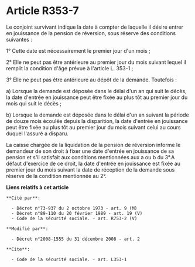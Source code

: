 # Article R353-7

Le conjoint survivant indique la date à compter de laquelle il désire entrer en jouissance de la pension de réversion, sous
réserve des conditions suivantes : 

1° Cette date est nécessairement le premier jour d'un mois ; 

2° Elle ne peut pas être antérieure au premier jour du mois suivant lequel il remplit la condition d'âge prévue à l'article
L. 353-1 ; 

3° Elle ne peut pas être antérieure au dépôt de la demande. Toutefois : 

a) Lorsque la demande est déposée dans le délai d'un an qui suit le décès, la date d'entrée en jouissance peut être fixée au
plus tôt au premier jour du mois qui suit le décès ; 

b) Lorsque la demande est déposée dans le délai d'un an suivant la période de douze mois écoulée depuis la disparition, la
date d'entrée en jouissance peut être fixée au plus tôt au premier jour du mois suivant celui au cours duquel l'assuré a
disparu. 

La caisse chargée de la liquidation de la pension de réversion informe le demandeur de son droit à fixer une date d'entrée en
jouissance de sa pension et s'il satisfait aux conditions mentionnées aux a ou b du 3°.A défaut d'exercice de ce droit, la
date d'entrée en jouissance est fixée au premier jour du mois suivant la date de réception de la demande sous réserve de la
condition mentionnée au 2°.

**Liens relatifs à cet article**

	**Cité par**:

	  - Décret n°73-937 du 2 octobre 1973 - art. 9 (M)
	  - Décret n°89-110 du 20 février 1989 - art. 19 (V)
	  - Code de la sécurité sociale. - art. R753-2 (V)

	**Modifié par**:

	  - Décret n°2008-1555 du 31 décembre 2008 - art. 2

	**Cite**:

	  - Code de la sécurité sociale. - art. L353-1
